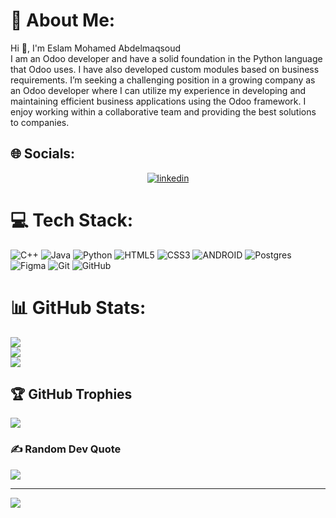 # 💫 About Me:
Hi 👋, I'm Eslam Mohamed Abdelmaqsoud<br>
I am an Odoo developer and have a solid foundation in the Python language that Odoo uses. I have also developed custom modules based on business requirements. I’m seeking a challenging position in a growing company as an Odoo developer where I can utilize my experience in developing and maintaining efficient business applications using the Odoo framework. I enjoy working within a collaborative team and providing the best solutions to companies.


## 🌐 Socials:
<p align="center">
<a href="https://www.linkedin.com/in/eslam-mohamed-8b6a1124a" target="_blank">
    <img src="https://img.shields.io/badge/Connect-Eslam-blue.svg?style=flat&logo=linkedin" alt="linkedin"/>
</a>
</p>

# 💻 Tech Stack:
![C++](https://img.shields.io/badge/c++-%2300599C.svg?style=for-the-badge&logo=c%2B%2B&logoColor=white) ![Java](https://img.shields.io/badge/java-%23ED8B00.svg?style=for-the-badge&logo=openjdk&logoColor=white) 
![Python](https://img.shields.io/badge/python-3670A0?style=for-the-badge&logo=python&logoColor=ffdd54)  ![HTML5](https://img.shields.io/badge/html5-%23E34F26.svg?style=for-the-badge&logo=html5&logoColor=white)
![CSS3](https://img.shields.io/badge/css3-%231572B6.svg?style=for-the-badge&logo=css3&logoColor=white) ![ANDROID](https://img.shields.io/badge/android-%2320232a.svg?style=for-the-badge&logo=android&logoColor=%a4c639) 
![Postgres](https://img.shields.io/badge/postgres-%23316192.svg?style=for-the-badge&logo=postgresql&logoColor=white)  ![Figma](https://img.shields.io/badge/figma-%23F24E1E.svg?style=for-the-badge&logo=figma&logoColor=white) 
![Git](https://img.shields.io/badge/git-%23F05033.svg?style=for-the-badge&logo=git&logoColor=white) 
![GitHub](https://img.shields.io/badge/github-%23121011.svg?style=for-the-badge&logo=github&logoColor=white)
# 📊 GitHub Stats:
![](https://github-readme-stats.vercel.app/api?username=EslamMohamedAbdelmaqsoud&theme=dark&hide_border=false&include_all_commits=false&count_private=false)<br/>
![](https://github-readme-streak-stats.herokuapp.com/?user=EslamMohamedAbdelmaqsoud&theme=dark&hide_border=false)<br/>
![](https://github-readme-stats.vercel.app/api/top-langs/?username=EslamMohamedAbdelmaqsoud&theme=dark&hide_border=false&include_all_commits=false&count_private=false&layout=compact)

## 🏆 GitHub Trophies
![](https://github-profile-trophy.vercel.app/?username=EslamMohamedAbdelmaqsoud&theme=radical&no-frame=false&no-bg=false&margin-w=4)

### ✍️ Random Dev Quote
![](https://quotes-github-readme.vercel.app/api?type=vetical&theme=tokyonight)

---
[![](https://visitcount.itsvg.in/api?id=EslamMohamedAbdelmaqsoud&icon=0&color=0)](https://visitcount.itsvg.in)

<!-- Proudly created with GPRM ( https://gprm.itsvg.in ) -->
